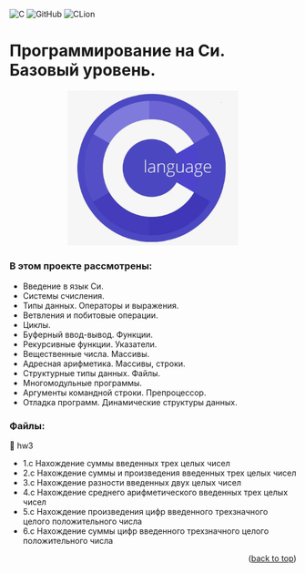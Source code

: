 ![C](https://img.shields.io/badge/c-%2300599C.svg?style=for-the-badge&logo=c&logoColor=white)
![GitHub](https://img.shields.io/badge/github-%23121011.svg?style=for-the-badge&logo=github&logoColor=white)
![CLion](https://img.shields.io/badge/CLion-black?style=for-the-badge&logo=clion&logoColor=white)

<a name="readme-top"></a>
# Программирование на Си. Базовый уровень.
<p align="center">
<img src="images/C.png" alt="drawing" width="300"/>
</p>

### В этом проекте рассмотрены: 
- Введение в язык Си.
- Системы счисления.
- Типы данных. Операторы и выражения.
- Ветвления и побитовые операции.
- Циклы.
- Буферный ввод-вывод. Функции.
- Рекурсивные функции. Указатели.
- Вещественные числа. Массивы.
- Адресная арифметика. Массивы, строки.
- Структурные типы данных. Файлы.
- Многомодульные программы.
- Аргументы командной строки. Препроцессор.
- Отладка программ. Динамические структуры данных.

### Файлы:
<url> &#128194; hw3</url>

* 1.c Нахождение суммы введенных трех целых чисел
* 2.c Нахождение суммы и произведения введенных трех целых чисел
* 3.c Нахождение разности введенных двух целых чисел
* 4.c Нахождение среднего арифметического введенных трех целых чисел
* 5.c Нахождение произведения цифр введенного трехзначного целого положительного числа
* 6.c Нахождение суммы цифр введенного трехзначного целого положительного числа

<p align="right">(<a href="#readme-top">back to top</a>)</p>
